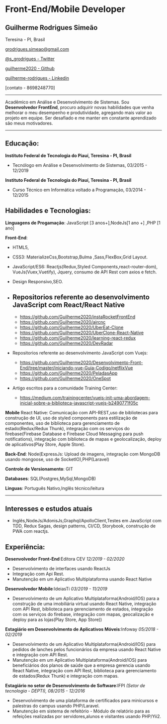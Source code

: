 # Front-End/Mobile Developer

## Guilherme Rodrigues Simeão

Teresina - PI, Brasil

[ grodrigues.simeao@gmail.com](mailto:grodrigues.simeao@gmail.com)

[ @s_grodrigues - Twitter](https://twitter.com/s_grodrigues)

[ guilherme2020 - Github](https://github.com/Guilherme2020)

[guilherme-rodrigues - Linkedin](https://www.linkedin.com/in/guilherme-rodrigues-1b9ab0109/)

[contato - 8698248770]

---------

Acadêmico em Análise e Desenvolvimento de Sistemas. Sou **Desenvolvedor FrontEnd**, procuro adquirir novas habilidades que venha melhorar o meu desempenho e produtividade, agregando mais valor ao projeto em equipe. Ser desafiado e me manter em constante aprendizado são meus motivadores.

---------------

## Educação:

**Instituto Federal de Tecnologia do Piauí, Teresina - PI, Brasil**

- Tecnólogo em Análise e Desenvolvimento de Sistemas, 03/2015 - 12/2019

**Instituto Federal de Tecnologia do Piauí, Teresina - PI, Brasil**

- Curso Técnico em Informática voltado a Programação, 03/2014 - 12/2015

## Habilidades e Tecnologias:

**Linguagens de Progamação**: JavaScript [3 anos+],NodeJs[1 ano +] ,PHP [1 ano] 

**Front-End**:
- HTML5,
- CSS3: MaterializeCss,Bootstrap,Bulma ,Sass,FlexBox,Grid Layout.
- JavaScript/ES6: Reactjs(Redux,Styled Components,react-router-dom), VueJs(Vuex,Vuetify), Jquery, consumo de API Rest com axios e fetch.
- Design Responsivo,SEO.

- Repositorios referente ao desenvolvimento JavaScript com React/React Native
  - 
  - https://github.com/Guilherme2020/instaRocketFrontEnd
  - https://github.com/Guilherme2020/aircnc
  - https://github.com/Guilherme2020/UberEat-Clone
  - https://github.com/Guilherme2020/UberClone-React-Native
  - https://github.com/Guilherme2020/learning-react-redux
  - https://github.com/Guilherme2020/DevRadar
- Repositorios referente ao desenvolvimento JavaScript com Vuejs:
  - https://github.com/Guilherme2020/Desenvolvimento-Front-End/tree/master/iniciando-vue-Guia-Codigo/netflixVue
  - https://github.com/Guilherme2020/PeladasApp
  - https://github.com/Guilherme2020/OneSpot

- Artigo escritos para a comunidade Training Center:
	- https://medium.com/trainingcenter/vuejs-init-uma-abordagem-inicial-sobre-a-biblioteca-javascript-vuejs-b2490771f05c


**Mobile** React Native: Comunicação com API-REST,uso de bibliotecas para construção de UI, uso de styled components para estilização de componentes, uso de biblioteca para gerenciamento de estado(Redux/Redux Thunk), integração com os serviços do firebase(Firebase Database e Firebase Cloud Messaging para push notifications), integração com biblioteca de mapas e geolocalização, deploy de aplicativos(Play Store, Apple Store).

**Back-End**: Node(ExpressJs: Upload  de imagens, integração com MongoDB usando mongoose, uso de SocketIO),PHP(Laravel)

**Controle de Versionamento**: GIT

**Databases**: SQL(Postgres,MySql,MongoDB)

**Linguas**: Português Nativo,Inglês técnico/leitura

----------------------

## Interesses e estudos atuais

  - Inglês,NodeJs/AdonisJs,Graphql/ApolloClient,Testes em JavaScript com TDD, Redux Sagas, design patterns, CI/CD, Storybook, construção de PWA com reactjs.

## Experiência:

**Desenvolvedor Front-End**:Editora CEV *12/2019 - 02/2020*
  - Desenvolvimento de interfaces usando ReactJs
  - Integração com Api Rest.
  - Manutenção em um Aplicativo Multiplataforma usando React Native
  
**Desenvolvedor Mobile**:IdeiasTi *03/2019 - 11/2019*
  - Desenvolvimento de um  Aplicativo  Multiplataforma(Android/IOS) para a construção de uma imobiliária virtual usando React Native, integração com API Rest, biblioteca para gerenciamento de estados, integração com os serviços do firebase, integração com mapas, geocalização e deploy para as lojas(Play Store, App Store))

**Estagiário em Desenvolvimento de Aplicativos Móveis**:Infoway *05/2018 - 02/2019*
  -	Desenvolvimento de um  Aplicativo  Multiplataforma(Android/IOS) para pedidos de lanches pelos funcionários da empresa usando React Native e integração com API Rest.
  - Manutenção em um Aplicativo Multiplataforma(Android/IOS) para beneficiários dos planos de saúde que a empresa gerencia usando React Native, integração com API Rest, biblioteca para gerenciamento de estados(Redux Thunk) e  integração com mapas.

**Estagiário no setor de Desenvolvimento de Software**:IFPI *(Setor de tecnologia - DEPTI), 08/2015 - 12/2016*
  - Desenvolvimento de uma plataforma de certificados para  minicursos e palestras do campus usando PHP/Laravel.
  - Manutenção em sistema de refeitório - Módulo de relatório para as refeições realizadas por servidores,alunos e visitantes usando PHP/Yii2.